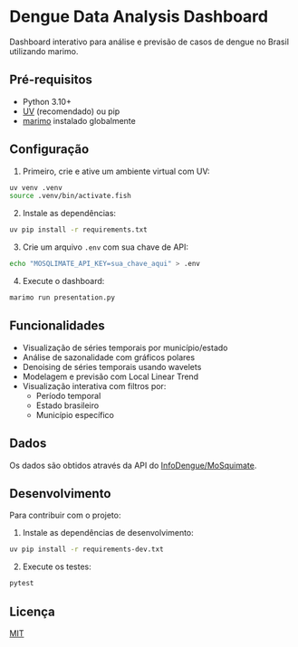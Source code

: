 # Dengue Data Analysis Dashboard

Dashboard interativo para análise e previsão de casos de dengue no Brasil utilizando marimo.

## Pré-requisitos

- Python 3.10+
- [UV](https://github.com/astral-sh/uv) (recomendado) ou pip
- [marimo](https://marimo.io/) instalado globalmente

## Configuração

1. Primeiro, crie e ative um ambiente virtual com UV:

```bash
uv venv .venv
source .venv/bin/activate.fish
```

2. Instale as dependências:

```bash
uv pip install -r requirements.txt
```

3. Crie um arquivo `.env` com sua chave de API:

```bash
echo "MOSQLIMATE_API_KEY=sua_chave_aqui" > .env
```

4. Execute o dashboard:

```bash
marimo run presentation.py
```

## Funcionalidades

- Visualização de séries temporais por município/estado
- Análise de sazonalidade com gráficos polares
- Denoising de séries temporais usando wavelets
- Modelagem e previsão com Local Linear Trend
- Visualização interativa com filtros por:
  - Período temporal
  - Estado brasileiro
  - Município específico

## Dados

Os dados são obtidos através da API do [InfoDengue/MoSquimate](https://info.dengue.mat.br/).

## Desenvolvimento

Para contribuir com o projeto:

1. Instale as dependências de desenvolvimento:

```bash
uv pip install -r requirements-dev.txt
```

2. Execute os testes:

```bash
pytest
```

## Licença

[MIT](LICENSE)

